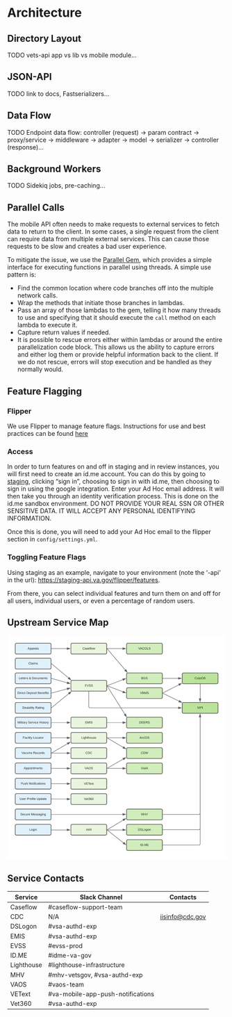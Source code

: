 # Architecture

## Directory Layout
TODO vets-api app vs lib vs mobile module...

## JSON-API
TODO link to docs, Fastserializers...

## Data Flow
TODO Endpoint data flow: controller (request) -> param contract -> proxy/service -> middleware -> adapter -> model -> serializer -> controller (response)...

## Background Workers
TODO Sidekiq jobs, pre-caching...

## Parallel Calls
The mobile API often needs to make requests to external services to fetch data to return to the client. In some cases, a single request from the client can require data from multiple external services. This can cause those requests to be slow and creates a bad user experience.

To mitigate the issue, we use the [Parallel Gem](https://github.com/grosser/parallel), which provides a simple interface for executing functions in parallel using threads. A simple use pattern is:

* Find the common location where code branches off into the multiple network calls.
* Wrap the methods that initiate those branches in lambdas.
* Pass an array of those lambdas to the gem, telling it how many threads to use and specifying that it should execute the `call` method on each lambda to execute it.
* Capture return values if needed.
* It is possible to rescue errors either within lambdas or around the entire parallelization code block. This allows us the ability to capture errors and either log them or provide helpful information back to the client. If we do not rescue, errors will stop execution and be handled as they normally would.

## Feature Flagging

### Flipper

We use Flipper to manage feature flags. Instructions for use and best practices can be found [here](https://depo-platform-documentation.scrollhelp.site/developer-docs/Feature-toggles.1859780873.html)

### Access
In order to turn features on and off in staging and in review instances, you will first need to create an id.me account. You can do this by going to [staging](https://staging.va.gov), clicking “sign in”, choosing to sign in with id.me, then choosing to sign in using the google integration. Enter your Ad Hoc email address. It will then take you through an identity verification process. This is done on the id.me sandbox environment. DO NOT PROVIDE YOUR REAL SSN OR OTHER SENSITIVE DATA. IT WILL ACCEPT ANY PERSONAL IDENTIFYING INFORMATION.

Once this is done, you will need to add your Ad Hoc email to the flipper section in `config/settings.yml`.

### Toggling Feature Flags

Using staging as an example, navigate to your environment (note the ‘-api’ in the url): https://staging-api.va.gov/flipper/features.

From there, you can select individual features and turn them on and off for all users, individual users, or even a percentage of random users.

## Upstream Service Map

![](../../../../static/img/backend/upstream-service-map.png)

## Service Contacts
| Service | Slack Channel | Contacts |
| ----------- | ----------- | ----------- |
| Caseflow | #caseflow-support-team | |
| CDC | N/A | iisinfo@cdc.gov |
| DSLogon | #vsa-authd-exp | |
| EMIS | #vsa-authd-exp | |
| EVSS | #evss-prod | |
| ID.ME | #idme-va-gov | |
| Lighthouse | #lighthouse-infrastructure | |
| MHV | #mhv-vetsgov, #vsa-authd-exp | |
| VAOS | #vaos-team | |
| VEText | #va-mobile-app-push-notifications | |
| Vet360 | #vsa-authd-exp | |
